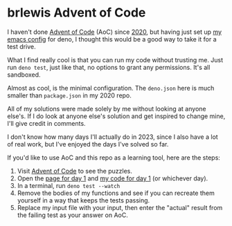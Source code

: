 # brlewis Advent of Code

I haven't done [Advent of Code](https://adventofcode.com/) (AoC) since
[2020](https://github.com/brlewis/adventofcode2020/tree/main), but having just
set up
[my emacs config](https://gitlab.com/brlewis/brlewis-config/-/blob/master/emacs/startup.el?ref_type=heads)
for deno, I thought this would be a good way to take it for a test drive.

What I find really cool is that you can run my code without trusting me. Just
run `deno test`, just like that, no options to grant any permissions. It's all
sandboxed.

Almost as cool, is the minimal configuration. The `deno.json` here is much
smaller than `package.json` in my 2020 repo.

All of my solutions were made solely by me without looking at anyone else's. If
I do look at anyone else's solution and get inspired to change mine, I'll give
credit in comments.

I don't know how many days I'll actually do in 2023, since I also have a lot of
real work, but I've enjoyed the days I've solved so far.

If you'd like to use AoC and this repo as a learning tool, here are the steps:

1. Visit [Advent of Code](https://adventofcode.com/) to see the puzzles.
2. Open the [page for day 1](https://adventofcode.com/2023/day/1) and
   [my code for day 1](2023/day01) (or whichever day).
3. In a terminal, run `deno test --watch`
4. Remove the bodies of my functions and see if you can recreate them yourself
   in a way that keeps the tests passing.
5. Replace my input file with your input, then enter the "actual" result from
   the failing test as your answer on AoC.
